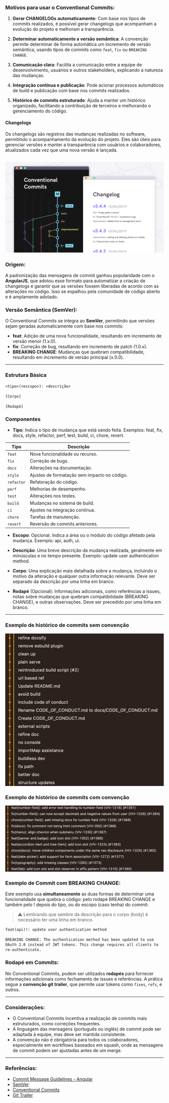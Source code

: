 ### **Motivos para usar o Conventional Commits**:

1. **Gerar CHANGELOGs automaticamente**: Com base nos tipos de commits realizados, é possível gerar changelogs que acompanham a evolução do projeto e melhoram a transparência.

2. **Determinar automaticamente a versão semântica**: A convenção permite determinar de forma automática um incremento de versão semântica, usando tipos de commits como `feat`, `fix` ou `BREAKING CHANGE`.

3. **Comunicação clara**: Facilita a comunicação entre a equipe de desenvolvimento, usuários e outros stakeholders, explicando a natureza das mudanças.

4. **Integração contínua e publicação**: Pode acionar processos automáticos de build e publicação com base nos commits realizados.

5. **Histórico de commits estruturado**: Ajuda a manter um histórico organizado, facilitando a contribuição de terceiros e melhorando o gerenciamento do código.

#### **Changelogs**
Os changelogs são registros das mudanças realizadas no software, permitindo o acompanhamento da evolução do projeto. Eles são úteis para gerenciar versões e manter a transparência com usuários e colaboradores, atualizados cada vez que uma nova versão é lançada.

![alt text](assets/changelog.png)
---

### **Origem**:
A padronização das mensagens de commit ganhou popularidade com o **AngularJS**, que adotou esse formato para automatizar a criação de changelogs e garantir que as versões fossem liberadas de acordo com as alterações no código. Isso se espalhou pela comunidade de código aberto e é amplamente adotado.

### **Versão Semântica (SemVer)**:
O Conventional Commits se integra ao **SemVer**, permitindo que versões sejam geradas automaticamente com base nos commits:

- **feat**: Adição de uma nova funcionalidade, resultando em incremento de versão menor (1.x.0).
- **fix**: Correção de bug, resultando em incremento de patch (1.0.x).
- **BREAKING CHANGE**: Mudanças que quebram compatibilidade, resultando em incremento de versão principal (x.0.0).


---
### **Estrutura Básica**
```
<tipo>(<escopo>): <descrição>

[Corpo]

[Rodapé]
```
### **Componentes**

- **Tipo**: Indica o tipo de mudança que está sendo feita. Exemplos: feat, fix, docs, style, refactor, perf, test, build, ci, chore, revert.

| Tipo      | Descrição                                       |
|-----------|-------------------------------------------------|
| `feat`    | Nova funcionalidade ou recurso.                 |
| `fix`     | Correção de bugs.                               |
| `docs`    | Alterações na documentação.                     |
| `style`   | Ajustes de formatação sem impacto no código.    |
| `refactor`| Refatoração do código.                          |
| `perf`    | Melhorias de desempenho.                        |
| `test`    | Alterações nos testes.                          |
| `build`   | Mudanças no sistema de build.                   |
| `ci`      | Ajustes na integração contínua.                 |
| `chore`   | Tarefas de manutenção.                          |
| `revert`  | Reversão de commits anteriores.                 |


- **Escopo**: Opcional. Indica a área ou o módulo do código afetado pela mudança. Exemplo: api, auth, ui.

- **Descrição**: Uma breve descrição da mudança realizada, geralmente em minúsculas e no tempo presente. Exemplo: update user authentication method.

- **Corpo**: Uma explicação mais detalhada sobre a mudança, incluindo o motivo da alteração e qualquer outra informação relevante. Deve ser separado da descrição por uma linha em branco.

- **Rodapé** (Opcional): Informações adicionais, como referências a issues, notas sobre mudanças que quebram compatibilidade (BREAKING CHANGE), e outras observações. Deve ser precedido por uma linha em branco.


---

### Exemplo de histórico de commits sem convenção
![alt text](assets/image-3.png)


### Exemplo de histórico de commits com convenção
![alt text](assets/image-2.png)

### **Exemplo de Commit com BREAKING CHANGE**:

Este exemplo usa **simultaneamente** as duas formas de determinar uma funcionalidade que quebra o código: pelo rodapé BREAKING CHANGE e também pelo ! depois do tipo, ou do escopo (caso tenha) do commit:

>⚠️ Lembrando que sembre da descrição para o corpo (body) é necessário ter uma linha em branco.
```
feat(api)!: update user authentication method

BREAKING CHANGE: The authentication method has been updated to use OAuth 2.0 instead of JWT tokens. This change requires all clients to re-authenticate.
```

### **Rodapé em Commits**:
No Conventional Commits, podem ser utilizados **rodapés** para fornecer informações adicionais como fechamento de issues e referências. A prática segue a **convenção git trailer**, que permite usar tokens como `fixes`, `refs`, e outros.

---

### **Considerações**:
- O Conventional Commits incentiva a realização de commits mais estruturados, como correções frequentes.
- A linguagem das mensagens (português ou inglês) de commit pode ser adaptada à equipe, mas deve ser mantida consistente.
- A convenção não é obrigatória para todos os colaboradores, especialmente em workflows baseados em squash, onde as mensagens de commit podem ser ajustadas antes de um merge.

---

### **Referências**:
- [Commit Message Guidelines - Angular](https://github.com/angular/angular/blob/22b96b9/CONTRIBUTING.md#-commit-message-guidelines)
- [SemVer](https://semver.org/)
- [Conventional Commits](https://www.conventionalcommits.org/pt-br/v1.0.0/)
- [Git Trailer](https://git-scm.com/docs/git-interpret-trailers)